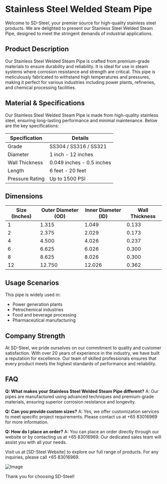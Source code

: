 # Stainless Steel Welded Steam Pipe

Welcome to SD-Steel, your premier source for high-quality stainless steel products. We are delighted to present our Stainless Steel Welded Steam Pipe, designed to meet the stringent demands of industrial applications.

## Product Description
Our Stainless Steel Welded Steam Pipe is crafted from premium-grade materials to ensure durability and reliability. It is ideal for use in steam systems where corrosion resistance and strength are critical. This pipe is meticulously fabricated to withstand high temperatures and pressures, making it perfect for various industries including power plants, refineries, and chemical processing facilities.

## Material & Specifications
Our Stainless Steel Welded Steam Pipe is made from high-quality stainless steel, ensuring long-lasting performance and minimal maintenance. Below are the key specifications:

| Specification | Details |
|---------------|---------|
| Grade         | SS304 / SS316 / SS321 |
| Diameter      | 1 inch - 12 inches |
| Wall Thickness | 0.049 inches - 0.5 inches |
| Length        | 6 feet - 20 feet |
| Pressure Rating | Up to 1500 PSI |

## Dimensions
| Size (Inches) | Outer Diameter (OD) | Inner Diameter (ID) | Wall Thickness |
|---------------|---------------------|---------------------|----------------|
| 1             | 1.315               | 1.049               | 0.133          |
| 2             | 2.375               | 2.029               | 0.173          |
| 4             | 4.500               | 4.026               | 0.237          |
| 6             | 6.625               | 6.026               | 0.300          |
| 8             | 8.625               | 8.026               | 0.300          |
| 12            | 12.750              | 12.026              | 0.362          |

## Usage Scenarios
This pipe is widely used in:
- Power generation plants
- Petrochemical industries
- Food and beverage processing
- Pharmaceutical manufacturing

## Company Strength
At SD-Steel, we pride ourselves on our commitment to quality and customer satisfaction. With over 20 years of experience in the industry, we have built a reputation for excellence. Our team of skilled professionals ensures that every product meets the highest standards of performance and reliability.

## FAQ
**Q: What makes your Stainless Steel Welded Steam Pipe different?**
A: Our pipes are manufactured using advanced techniques and premium-grade materials, ensuring superior corrosion resistance and longevity.

**Q: Can you provide custom sizes?**
A: Yes, we offer customization services to meet specific project requirements. Please contact us at +65 83016969 for more information.

**Q: How do I place an order?**
A: You can place an order directly through our website or by contacting us at +65 83016969. Our dedicated sales team will assist you with all your needs.

Visit us at [SD-Steel Website] to explore our full range of products. For any inquiries, please call +65 83016969.

![Image](https://github.com/user-attachments/assets/2567258e-e124-4816-932d-1809bd27ef0b)

Thank you for choosing SD-Steel!